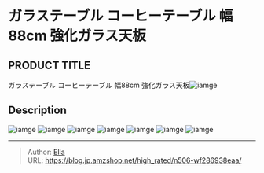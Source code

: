 # ガラステーブル コーヒーテーブル 幅88cm 強化ガラス天板


## PRODUCT TITLE 

ガラステーブル コーヒーテーブル 幅88cm 強化ガラス天板![iamge](https://b2bfiles1.gigab2b.cn/image/wkseller/7404/20220218_2475a61dfb7e745d798caa0e594e7872.jpg)

## Description











![iamge](https://b2bfiles1.gigab2b.cn/image/wkseller/7404/20220218_8190d51c47697124ca1daa58fd687600.jpg)
![iamge](https://b2bfiles1.gigab2b.cn/image/wkseller/7404/20220218_61c4f468da360665ad765838f15e0adc.jpg)
![iamge](https://b2bfiles1.gigab2b.cn/image/wkseller/7404/20220218_5d93cd8a9105c2c19c5a94b106f934b9.jpg)
![iamge](https://b2bfiles1.gigab2b.cn/image/wkseller/7404/20220218_d6187d752791d57f209d28cb5805857a.jpg)
![iamge](https://b2bfiles1.gigab2b.cn/image/wkseller/7404/20220218_ca836fc0d902e84d3a74d8f8fb7b596e.jpg)
![iamge](https://b2bfiles1.gigab2b.cn/image/wkseller/7404/20220218_7a79739679491ec109984e38687f1eaf.jpg)
![iamge](nan)


---

> Author: [Ella](https://blog.jp.amzshop.net/)  
> URL: https://blog.jp.amzshop.net/high_rated/n506-wf286938eaa/  

